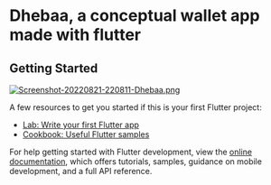 # Dhebaa, a conceptual wallet app made with flutter

## Getting Started

[![Screenshot-20220821-220811-Dhebaa.png](https://i.postimg.cc/vBs4bPJr/Screenshot-20220821-220811-Dhebaa.png)](https://postimg.cc/7CKHNNYh)

<!-- [![Screenshot-20220821-220823-Dhebaa.png](https://i.postimg.cc/15j4f5x5/Screenshot-20220821-220823-Dhebaa.png)](https://postimg.cc/tYF9cbCL) -->

A few resources to get you started if this is your first Flutter project:

- [Lab: Write your first Flutter app](https://docs.flutter.dev/get-started/codelab)
- [Cookbook: Useful Flutter samples](https://docs.flutter.dev/cookbook)

For help getting started with Flutter development, view the
[online documentation](https://docs.flutter.dev/), which offers tutorials,
samples, guidance on mobile development, and a full API reference.
